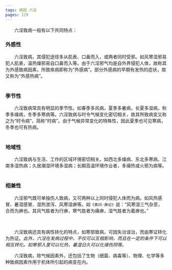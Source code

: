 ```yaml
---
tags: 病因 六淫
pages: 129
---
```

&emsp;&emsp;六淫致病一般有以下共同特点：

### 外感性
&emsp;&emsp;六淫致病，其侵犯途径多从肌表、口鼻而入，或两者同时受邪。如风寒湿邪易犯人肌表，温热燥邪易自口鼻而入等。由于六淫邪气均是自外界侵犯人体，故称其为外感致病因素，所致疾病即称为“外感病”。部分外感病的早期有发热的症状，故又称为“外感热病”。<br></br>

### 季节性
&emsp;&emsp;六淫致病常具有明显的季节性。如春季多风病，夏季多暑病，长夏多湿病，秋季多燥病，冬季多寒病等。六淫致病与时令气候变化密切相关，故其所致病变又称之为“时令病”，简称“时病”。由于气候异常变化的特殊性，因此夏季也可见寒病，冬季也可有热病。<br></br>

### 地域性
&emsp;&emsp;六淫致病与生活、工作的区域环境密切相关。如西北多燥病、东北多寒病、江南多湿热病；久居潮湿环境多湿病；长期高温环境作业者，多燥热或火邪为病等。<br></br>

### 相兼性
&emsp;&emsp;六淫邪气既可单独伤人致病，又可两种以上同时侵犯人体而为病。如风热感冒、暑湿感冒、湿热泄泻、风寒湿痹等。如`《素问·痹论》`说：“风寒湿三气杂至，合而为痹也。其风气胜者为行痹，寒气胜者为痛痹，湿气胜者为着痹也。”<br></br>

##
&emsp;&emsp;六淫致病还具有病性转化的特点，如寒邪致病，可因失治误治，而由寒证转化为热证。<dfn>此外，六淫在发病过程中，不仅可以互相影响，而且在一定的条件下可以相互转化。如寒邪入里可以化热，暑湿日久可以化燥伤阴等。</dfn>

&emsp;&emsp;六淫致病，除气候因素外，还包括了生物（细菌、病毒等）、物理、化学等多种致病因素作用于机体所引起的病变在内。
